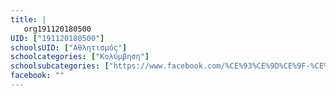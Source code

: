 ```yaml
---
title: |
   org191120180500
UID: ["191120180500"]
schoolsUID: ["Αθλητισμός"]
schoolcategories: ["Κολύμβηση"]
schoolsubcategories: ["https://www.facebook.com/%CE%93%CE%9D%CE%9F-%CE%91%CE%A1%CE%97%CE%A3-%CE%9D%CE%B9%CE%BA%CE%B1%CE%AF%CE%B1%CF%82-%CE%9A%CE%BF%CE%BB%CF%8D%CE%BC%CE%B2%CE%B7%CF%83%CE%B7-1631237493567499/"]
facebook: ""
---
```


